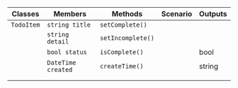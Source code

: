 | Classes	| Members							| Methods							| Scenario				| Outputs	|
|-----------|-----------------------------------|-----------------------------------|-----------------------|-----------|
| `TodoItem`| `string title`					| `setComplete()`					|						|			|
|			| `string detail`					| `setIncomplete()`					|						|			|
|			| `bool status`						| `isComplete()`					|						| bool		|
|			| `DateTime created`				| `createTime()`					|						| string	|
|			|									|									|						|			|
|			|									|									|						|			|
